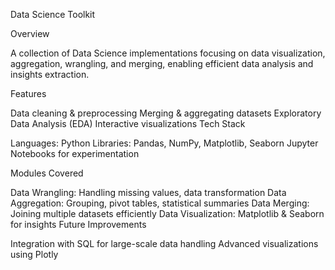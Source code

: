 Data Science Toolkit

Overview

A collection of Data Science implementations focusing on data visualization, aggregation, wrangling, and merging, enabling efficient data analysis and insights extraction.

Features

Data cleaning & preprocessing
Merging & aggregating datasets
Exploratory Data Analysis (EDA)
Interactive visualizations
Tech Stack

Languages: Python
Libraries: Pandas, NumPy, Matplotlib, Seaborn
Jupyter Notebooks for experimentation

Modules Covered

Data Wrangling: Handling missing values, data transformation
Data Aggregation: Grouping, pivot tables, statistical summaries
Data Merging: Joining multiple datasets efficiently
Data Visualization: Matplotlib & Seaborn for insights
Future Improvements

Integration with SQL for large-scale data handling
Advanced visualizations using Plotly
